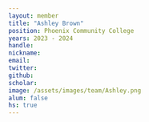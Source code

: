 ```yaml
---
layout: member
title: "Ashley Brown"
position: Phoenix Community College
years: 2023 - 2024
handle: 
nickname: 
email:   
twitter: 
github: 
scholar: 
image: /assets/images/team/Ashley.png
alum: false
hs: true
---
```

